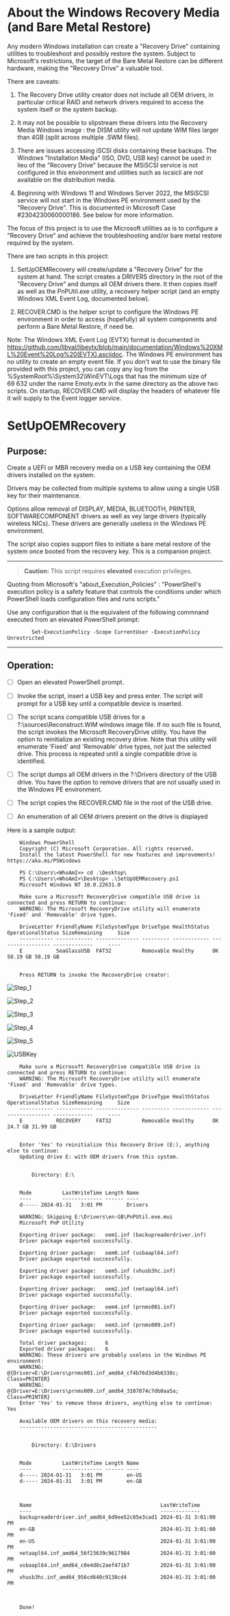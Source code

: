 # About the Windows Recovery Media (and Bare Metal Restore)

Any modern Windows installation can create a "Recovery Drive" containing utilities to troubleshoot and possibly restore the system. Subject to Microsoft's restrictions, the target of the Bare Metal Restore can be different hardware, making the "Recovery Drive" a valuable tool.

There are caveats:
1. The Recovery Drive utility creator does not include all OEM drivers, in particular critical RAID and network drivers required to access the system itself or the system backup.

2. It may not be possible to slipstream these drivers into the Recovery Media Windows image : the DISM utility will not update WIM files larger than 4GB (split across multiple .SWM files).

3. There are issues accessing iSCSI disks containing these backups. The Windows "Installation Media" (ISO, DVD, USB key) cannot be used in lieu of the "Recovery Drive" because the MSiSCSI service is not configured in this environment and utilities such as iscsicli are not available on the distribution media.

4. Beginning with Windows 11 and Windows Server 2022, the MSiSCSI service will not start in the Windows PE environment used by the "Recovery Drive". This is documented in Microsoft Case #2304230060000186. See below for more information.

The focus of this project is to use the Microsoft utilities as is to configure a "Recovery Drive" and achieve the troubleshooting and/or bare metal restore required by the system.

There are two scripts in this project:
1. SetUpOEMRecovery will create/update a "Recovery Drive" for the system at hand. The script creates a DRIVERS directory in the root of the "Recovery Drive" and dumps all OEM drivers there. It then copies itself as well as the PnPUtil.exe utility, a recovery helper script (and an empty Windows XML Event Log, documented below).

2. RECOVER.CMD is the helper script to configure the Windows PE environment in order to access (hopefully) all system components and perform a Bare Metal Restore, if need be.

Note: The Windows XML Event Log (EVTX) format is documented in https://github.com/libyal/libevtx/blob/main/documentation/Windows%20XML%20Event%20Log%20(EVTX).asciidoc. The Windows PE environment has no utility to create an empty event file. If you don't wat to use the binary file provided with this project, you can copy any log from the %SystemRoot%\System32\WinEVT\Logs that has the minimum size of 69 632 under the name Emoty.evtx in the same directory as the above two scripts. On startup, RECOVER.CMD will display the headers of whatever file it will supply to the Event logger service.

# SetUpOEMRecovery

## Purpose:

Create a UEFI or MBR recovery media on a USB key containing the OEM drivers installed on the system. 
 
Drivers may be collected from multiple systems to allow using a single USB key for their maintenance.

Options allow
 removal of DISPLAY, MEDIA, BLUETOOTH, PRINTER, SOFTWARECOMPONENT drivers as well as vey large drivers (typically
 wireless NICs). These drivers are generally useless in the Windows PE environment.

The script also copies support files to initiate a bare metal restore of the system once booted
from the recovery key. This is a companion project.

------
>**Caution:**	This script requires **elevated** execution privileges.

Quoting from Microsoft's "about_Execution_Policies" : "PowerShell's
execution policy is a safety feature that controls the conditions
under which PowerShell loads configuration files and runs scripts."

Use any configuration that is the equivalent of the
following commnand executed from an elevated PowerShell prompt:

			Set-ExecutionPolicy -Scope CurrentUser -ExecutionPolicy Unrestricted
------

## Operation:

- [ ] Open an elevated PowerShell prompt.
- [ ] Invoke the script, insert a USB key and press enter. The script will prompt for a USB key until a compatible device is inserted.
- [ ] The script scans compatible USB drives for a ?:\sources\Reconstruct.WIM windows image file. If no such file is found, the script invokes the Microsoft RecoveryDrive utility. You have the option to reinitialize an existing recovery drive. Note that this utility will enumerate 'Fixed' and 'Removable' drive types, not just the selected drive. This process is repeated until a single compatible drive is identified. 
- [ ] The script dumps all OEM drivers in the ?:\Drivers directory of the USB drive. You have the option to remove drivers that are not usually used in the Windows PE environment.
- [ ] The script copies the RECOVER.CMD file in the root of the USB drive.
- [ ] An enumeration of all OEM drivers present on the drive is displayed

			
Here is a sample output:

```
	Windows PowerShell
	Copyright (C) Microsoft Corporation. All rights reserved.
	Install the latest PowerShell for new features and improvements! https://aka.ms/PSWindows    

	PS C:\Users\<WhoAmI>> cd .\Desktop\
	PS C:\Users\<WhoAmI>\Desktop> .\SetUpOEMRecovery.ps1                                               
	Microsoft Windows NT 10.0.22631.0

	Make sure a Microsoft RecoveryDrive compatible USB drive is connected and press RETURN to continue:
	WARNING: The Microsoft RecoveryDrive utility will enumerate 'Fixed' and 'Removable' drive types.

	DriveLetter FriendlyName FileSystemType DriveType HealthStatus OperationalStatus SizeRemaining     Size
	----------- ------------ -------------- --------- ------------ ----------------- -------------     ----
	E           SeaGlassUSB  FAT32          Removable Healthy      OK                     58.19 GB 58.19 GB


	Press RETURN to invoke the RecoveryDrive creator:
```
![Step_1](Ressources/Create_Recovery_Drive_Step_1.jpg)

![Step_2](Ressources/Create_Recovery_Drive_Step_2.jpg)

![Step_3](Ressources/Create_Recovery_Drive_Step_3.jpg)

![Step_4](Ressources/Create_Recovery_Drive_Step_4.jpg)

![Step_5](Ressources/Create_Recovery_Drive_Step_5.jpg)

![USBKey](Ressources/Recovery_USB_Key.jpg)

```
	Make sure a Microsoft RecoveryDrive compatible USB drive is connected and press RETURN to continue:
	WARNING: The Microsoft RecoveryDrive utility will enumerate 'Fixed' and 'Removable' drive types.

	DriveLetter FriendlyName FileSystemType DriveType HealthStatus OperationalStatus SizeRemaining     Size
	----------- ------------ -------------- --------- ------------ ----------------- -------------     ----
	E           RECOVERY     FAT32          Removable Healthy      OK                      24.7 GB 31.99 GB


	Enter 'Yes' to reinitialize this Recovery Drive (E:), anything else to continue:
	Updating drive E: with OEM drivers from this system.


		Directory: E:\


	Mode          LastWriteTime Length Name
	----          ------------- ------ ----
	d----- 2024-01-31   3:01 PM        Drivers

	WARNING: Skipping E:\Drivers\en-GB\PnPUtil.exe.mui
	Microsoft PnP Utility

	Exporting driver package:   oem1.inf (backupreaderdriver.inf)
	Driver package exported successfully.

	Exporting driver package:   oem0.inf (usbaapl64.inf)
	Driver package exported successfully.

	Exporting driver package:   oem5.inf (vhusb3hc.inf)
	Driver package exported successfully.

	Exporting driver package:   oem2.inf (netaapl64.inf)
	Driver package exported successfully.

	Exporting driver package:   oem4.inf (prnms001.inf)
	Driver package exported successfully.

	Exporting driver package:   oem3.inf (prnms009.inf)
	Driver package exported successfully.

	Total driver packages:      6
	Exported driver packages:   6
	WARNING: These drivers are probably useless in the Windows PE environment:
	WARNING:   @{Driver=E:\Drivers\prnms001.inf_amd64_cf4b76d3d4b6330c; Class=PRINTER}
	WARNING:   @{Driver=E:\Drivers\prnms009.inf_amd64_3107874c7db0aa5a; Class=PRINTER}
	Enter 'Yes' to remove these drivers, anything else to continue: Yes

	Available OEM drivers on this recovery media:
	---------------------------------------------


		Directory: E:\Drivers


	Mode          LastWriteTime Length Name
	----          ------------- ------ ----
	d----- 2024-01-31   3:01 PM        en-US
	d----- 2024-01-31   3:01 PM        en-GB



	Name                                          LastWriteTime
	----                                          -------------
	backupreaderdriver.inf_amd64_6d9ee52c85e3cad1 2024-01-31 3:01:00 PM
	en-GB                                         2024-01-31 3:01:00 PM
	en-US                                         2024-01-31 3:01:00 PM
	netaapl64.inf_amd64_56f23639c9617984          2024-01-31 3:01:00 PM
	usbaapl64.inf_amd64_c0e4d8c2aef471b7          2024-01-31 3:01:00 PM
	vhusb3hc.inf_amd64_956cd640c9138cd4           2024-01-31 3:01:00 PM



	Done!

```

